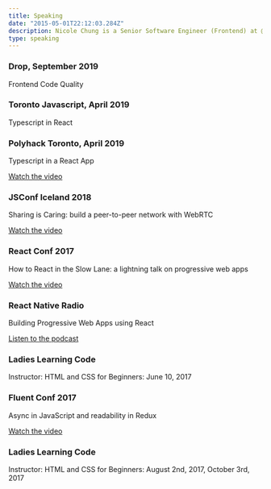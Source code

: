 ```yaml
---
title: Speaking
date: "2015-05-01T22:12:03.284Z"
description: Nicole Chung is a Senior Software Engineer (Frontend) at @JoinLeague. 
type: speaking
---
```

### Drop, September 2019
Frontend Code Quality

### Toronto Javascript, April 2019
Typescript in React

### Polyhack Toronto, April 2019
Typescript in a React App

[Watch the video](https://www.youtube.com/watch?v=CuivW4J0Quc)

### JSConf Iceland 2018
Sharing is Caring: build a peer-to-peer network with WebRTC

[Watch the video](https://www.youtube.com/watch?v=ZGPOQOLv1p0)

### React Conf 2017
How to React in the Slow Lane: a lightning talk on progressive web apps

[Watch the video](https://www.youtube.com/watch?v=pSr6sTRDdi4)

### React Native Radio
Building Progressive Web Apps using React

[Listen to the podcast](https://devchat.tv/react-native-radio/building-progressive-web-apps-using-react-feat-nicole-chung)

### Ladies Learning Code
Instructor: HTML and CSS for Beginners: June 10, 2017

### Fluent Conf 2017
Async in JavaScript and readability in Redux

[Watch the video](https://www.safaribooksonline.com/library/view/fluent-conference-2017/9781491985298/video311483.html)

### Ladies Learning Code
Instructor: HTML and CSS for Beginners: August 2nd, 2017, October 3rd, 2017

